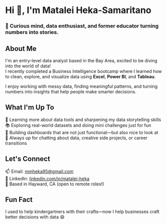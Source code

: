 # Hi 👋, I'm Matalei Heka-Samaritano

### 🧠 Curious mind, data enthusiast, and former educator turning numbers into stories.

## About Me

I'm an entry-level data analyst based in the Bay Area, excited to be diving into the world of data!  
I recently completed a Business Intelligence bootcamp where I learned how to clean, explore, and visualize data using **Excel**, **Power BI**, and **Tableau**.

I enjoy working with messy data, finding meaningful patterns, and turning numbers into insights that help people make smarter decisions.

## What I'm Up To

🌱 Learning more about data tools and sharpening my data storytelling skills  
📚 Exploring real-world datasets and doing mini challenges just for fun  
🧩 Building dashboards that are not just functional—but also nice to look at  
💬 Always up for chatting about data, creative side projects, or career transitions

## Let's Connect

📫 Email: [mmheka95@gmail.com](mailto:mmheka95@gmail.com)  
💼 LinkedIn: [linkedin.com/in/matalei-heka](https://www.linkedin.com/in/matalei-heka/)  
📍 Based in Hayward, CA (open to remote roles!)

## Fun Fact

I used to help kindergartners with their crafts—now I help businesses craft better decisions with data 😄
